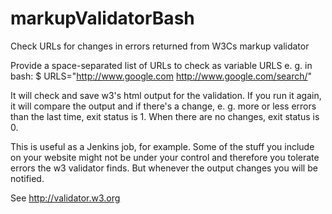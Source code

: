 markupValidatorBash
===================

Check URLs for changes in errors returned from W3Cs markup validator

Provide a space-separated list of URLs to check as variable URLS
e. g. in bash:  $ URLS="http://www.google.com http://www.google.com/search/"

It will check and save w3's html output for the validation. If you run it again, it will compare the output and if there's a change, e. g. more or less errors than the last time, exit status is 1. When there are no changes, exit status is 0.

This is useful as a Jenkins job, for example. Some of the stuff you include on your website might not be under your control and therefore you tolerate errors the w3 validator finds. But whenever the output changes you will be notified.

See http://validator.w3.org
